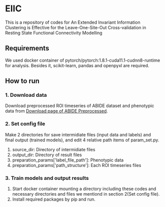 # EIIC
This is a repository of codes for An Extended Invariant Information Clustering is Effective for the Leave-One-Site-Out Cross-validation in Resting State Functional Connectivity Modelling

## Requirements
We used docker container of pytorch/pytorch:1.8.1-cuda11.1-cudnn8-runtime for analysis.
Besides it, scikit-learn, pandas and openpyxl are required.

## How to run

### 1. Download data
Download preprocessed ROI timeseries of ABIDE dataset and phenotypic data from [Download page of ABIDE Preprocessed](http://preprocessed-connectomes-project.org/abide/download.html).

### 2. Set config file
Make 2 directories for save intermidiate files (input data and labels) and final output (trained models), and edit 4 relative path items of param_set.py.

1. source_dir: Directory of intermidiate files
2. output_dir: Directory of result files
3. preparation_params['label_file_path']: Phenotypic data
4. preparation_params['path_structure']: Each ROI timeseries files

### 3. Train models and output results
1. Start docker container mounting a directory including these codes and necessary directories and files we mentiond in section 2(Set config file).
2. Install required packages by pip and run.

